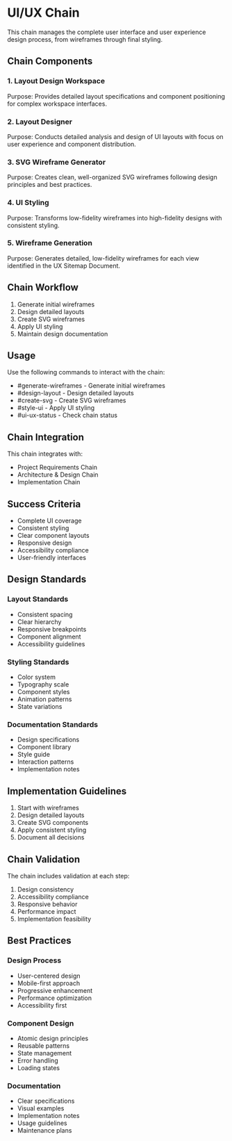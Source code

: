# UI/UX Chain

This chain manages the complete user interface and user experience design process, from wireframes through final styling.

## Chain Components

### 1. Layout Design Workspace
Purpose: Provides detailed layout specifications and component positioning for complex workspace interfaces.

### 2. Layout Designer
Purpose: Conducts detailed analysis and design of UI layouts with focus on user experience and component distribution.

### 3. SVG Wireframe Generator
Purpose: Creates clean, well-organized SVG wireframes following design principles and best practices.

### 4. UI Styling
Purpose: Transforms low-fidelity wireframes into high-fidelity designs with consistent styling.

### 5. Wireframe Generation
Purpose: Generates detailed, low-fidelity wireframes for each view identified in the UX Sitemap Document.

## Chain Workflow

1. Generate initial wireframes
2. Design detailed layouts
3. Create SVG wireframes
4. Apply UI styling
5. Maintain design documentation

## Usage

Use the following commands to interact with the chain:
- #generate-wireframes - Generate initial wireframes
- #design-layout - Design detailed layouts
- #create-svg - Create SVG wireframes
- #style-ui - Apply UI styling
- #ui-ux-status - Check chain status

## Chain Integration

This chain integrates with:
- Project Requirements Chain
- Architecture & Design Chain
- Implementation Chain

## Success Criteria

- Complete UI coverage
- Consistent styling
- Clear component layouts
- Responsive design
- Accessibility compliance
- User-friendly interfaces

## Design Standards

### Layout Standards
- Consistent spacing
- Clear hierarchy
- Responsive breakpoints
- Component alignment
- Accessibility guidelines

### Styling Standards
- Color system
- Typography scale
- Component styles
- Animation patterns
- State variations

### Documentation Standards
- Design specifications
- Component library
- Style guide
- Interaction patterns
- Implementation notes

## Implementation Guidelines

1. Start with wireframes
2. Design detailed layouts
3. Create SVG components
4. Apply consistent styling
5. Document all decisions

## Chain Validation

The chain includes validation at each step:
1. Design consistency
2. Accessibility compliance
3. Responsive behavior
4. Performance impact
5. Implementation feasibility

## Best Practices

### Design Process
- User-centered design
- Mobile-first approach
- Progressive enhancement
- Performance optimization
- Accessibility first

### Component Design
- Atomic design principles
- Reusable patterns
- State management
- Error handling
- Loading states

### Documentation
- Clear specifications
- Visual examples
- Implementation notes
- Usage guidelines
- Maintenance plans
